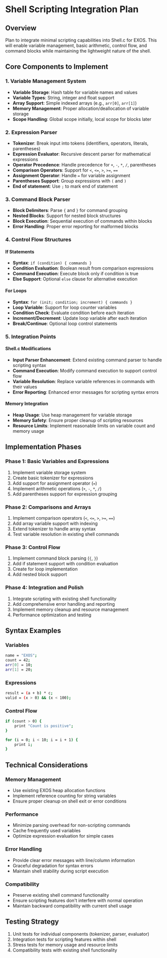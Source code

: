 # Shell Scripting Integration Plan

## Overview
Plan to integrate minimal scripting capabilities into Shell.c for EXOS. This will enable variable management, basic arithmetic, control flow, and command blocks while maintaining the lightweight nature of the shell.

## Core Components to Implement

### 1. Variable Management System
- **Variable Storage**: Hash table for variable names and values
- **Variable Types**: String, integer and float support
- **Array Support**: Simple indexed arrays (e.g., `arr[0]`, `arr[1]`)
- **Memory Management**: Proper allocation/deallocation of variable storage
- **Scope Handling**: Global scope initially, local scope for blocks later

### 2. Expression Parser
- **Tokenizer**: Break input into tokens (identifiers, operators, literals, parentheses)
- **Expression Evaluator**: Recursive descent parser for mathematical expressions
- **Operator Precedence**: Handle precedence for `+`, `-`, `*`, `/`, parentheses
- **Comparison Operators**: Support for `<`, `<=`, `>`, `>=`, `==`
- **Assignment Operator**: Handle `=` for variable assignment
- **Parentheses Support**: Group expressions with `(` and `)`
- **End of statement**: Use `;` to mark end of statement

### 3. Command Block Parser
- **Block Delimiters**: Parse `{` and `}` for command grouping
- **Nested Blocks**: Support for nested block structures
- **Block Execution**: Sequential execution of commands within blocks
- **Error Handling**: Proper error reporting for malformed blocks

### 4. Control Flow Structures

#### If Statements
- **Syntax**: `if (condition) { commands }`
- **Condition Evaluation**: Boolean result from comparison expressions
- **Command Execution**: Execute block only if condition is true
- **Else Support**: Optional `else` clause for alternative execution

#### For Loops
- **Syntax**: `for (init; condition; increment) { commands }`
- **Loop Variable**: Support for loop counter variables
- **Condition Check**: Evaluate condition before each iteration
- **Increment/Decrement**: Update loop variable after each iteration
- **Break/Continue**: Optional loop control statements

### 5. Integration Points

#### Shell.c Modifications
- **Input Parser Enhancement**: Extend existing command parser to handle scripting syntax
- **Command Execution**: Modify command execution to support control flow
- **Variable Resolution**: Replace variable references in commands with their values
- **Error Reporting**: Enhanced error messages for scripting syntax errors

#### Memory Integration
- **Heap Usage**: Use heap management for variable storage
- **Memory Safety**: Ensure proper cleanup of scripting resources
- **Resource Limits**: Implement reasonable limits on variable count and memory usage

## Implementation Phases

### Phase 1: Basic Variables and Expressions
1. Implement variable storage system
2. Create basic tokenizer for expressions
3. Add support for assignment operator (`=`)
4. Implement arithmetic operations (`+`, `-`, `*`, `/`)
5. Add parentheses support for expression grouping

### Phase 2: Comparisons and Arrays
1. Implement comparison operators (`<`, `<=`, `>`, `>=`, `==`)
2. Add array variable support with indexing
3. Extend tokenizer to handle array syntax
4. Test variable resolution in existing shell commands

### Phase 3: Control Flow
1. Implement command block parsing (`{`, `}`)
2. Add if statement support with condition evaluation
3. Create for loop implementation
4. Add nested block support

### Phase 4: Integration and Polish
1. Integrate scripting with existing shell functionality
2. Add comprehensive error handling and reporting
3. Implement memory cleanup and resource management
4. Performance optimization and testing

## Syntax Examples

### Variables
```bash
name = "EXOS";
count = 42;
arr[0] = 10;
arr[1] = 20;
```

### Expressions
```bash
result = (a + b) * c;
valid = (x > 0) && (x < 100);
```

### Control Flow
```bash
if (count > 0) {
    print "Count is positive";
}

for (i = 0; i < 10; i = i + 1) {
    print i;
}
```

## Technical Considerations

### Memory Management
- Use existing EXOS heap allocation functions
- Implement reference counting for string variables
- Ensure proper cleanup on shell exit or error conditions

### Performance
- Minimize parsing overhead for non-scripting commands
- Cache frequently used variables
- Optimize expression evaluation for simple cases

### Error Handling
- Provide clear error messages with line/column information
- Graceful degradation for syntax errors
- Maintain shell stability during script execution

### Compatibility
- Preserve existing shell command functionality
- Ensure scripting features don't interfere with normal operation
- Maintain backward compatibility with current shell usage

## Testing Strategy
1. Unit tests for individual components (tokenizer, parser, evaluator)
2. Integration tests for scripting features within shell
3. Stress tests for memory usage and resource limits
4. Compatibility tests with existing shell functionality
